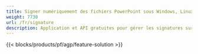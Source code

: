 ```yaml
---
title: Signer numériquement des fichiers PowerPoint sous Windows, Linux et macOS
weight: 7730
url: /fr/signature
description: Application et API gratuites pour gérer les signatures sur les fichiers PPT PPTX et ODP
---
```


{{< blocks/products/pf/agp/feature-solution >}} 

